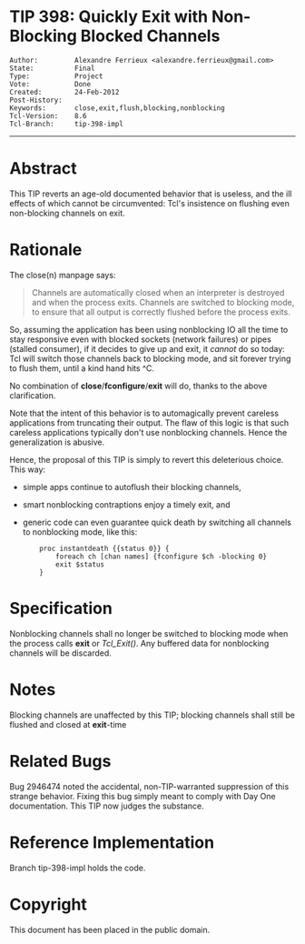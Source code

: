 # TIP 398: Quickly Exit with Non-Blocking Blocked Channels
	Author:         Alexandre Ferrieux <alexandre.ferrieux@gmail.com>
	State:          Final
	Type:           Project
	Vote:           Done
	Created:        24-Feb-2012
	Post-History:   
	Keywords:       close,exit,flush,blocking,nonblocking
	Tcl-Version:    8.6
	Tcl-Branch:     tip-398-impl
-----

# Abstract

This TIP reverts an age-old documented behavior that is useless, and the ill
effects of which cannot be circumvented: Tcl's insistence on flushing even
non-blocking channels on exit.

# Rationale

The close(n) manpage says:

 > Channels are automatically closed when an interpreter is destroyed and when
   the process exits.  Channels are switched to blocking mode, to ensure that
   all output is correctly flushed before the process exits.

So, assuming the application has been using nonblocking IO all the time to
stay responsive even with blocked sockets \(network failures\) or pipes \(stalled
consumer\), if it decides to give up and exit, it _cannot_ do so today: Tcl
will switch those channels back to blocking mode, and sit forever trying to
flush them, until a kind hand hits ^C.

No combination of **close**/**fconfigure**/**exit** will do, thanks to
the above clarification.

Note that the intent of this behavior is to automagically prevent careless
applications from truncating their output. The flaw of this logic is that such
careless applications typically don't use nonblocking channels. Hence the
generalization is abusive.

Hence, the proposal of this TIP is simply to revert this deleterious choice.
This way:

 * simple apps continue to autoflush their blocking channels,

 * smart nonblocking contraptions enjoy a timely exit, and

 * generic code can even guarantee quick death by switching all channels to
   nonblocking mode, like this:

		   proc instantdeath {{status 0}} {
		       foreach ch [chan names] {fconfigure $ch -blocking 0}
		       exit $status
		   }

# Specification

Nonblocking channels shall no longer be switched to blocking mode
when the process calls **exit** or _Tcl\_Exit\(\)_.  Any buffered data
for nonblocking channels will be discarded.

# Notes

Blocking channels are unaffected by this TIP;  blocking channels shall
still be flushed and closed at **exit**-time

# Related Bugs

Bug 2946474 noted the accidental, non-TIP-warranted suppression of this
strange behavior.  Fixing this bug simply meant to comply with Day One
documentation.  This TIP now judges the substance.

# Reference Implementation

Branch tip-398-impl holds the code.

# Copyright

This document has been placed in the public domain.

